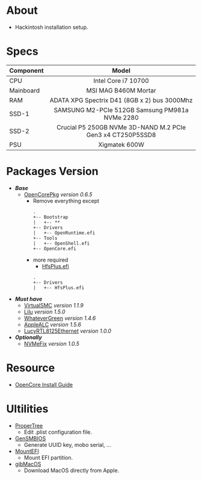 # About
- Hackintosh installation setup.

# Specs
| Component   | Model                                                      |
| ----------- |:----------------------------------------------------------:|
| CPU         | Intel Core i7 10700                                        |
| Mainboard   | MSI MAG B460M Mortar                                       |
| RAM         | ADATA XPG Spectrix D41 (8GB x 2) bus 3000Mhz               |
| SSD-1       | SAMSUNG M2-PCIe 512GB Samsung PM981a NVMe 2280             |
| SSD-2       | Crucial P5 250GB NVMe 3D-NAND M.2 PCIe Gen3 x4 CT250P5SSD8 |
| PSU         | Xigmatek 600W                                              |

# Packages Version
- ***Base***
  - [OpenCorePkg](https://github.com/acidanthera/OpenCorePkg/releases/) *version 0.6.5*
    - Remove everything except
      ```
      .
      +-- Bootstrap
      |   +-- **
      +-- Drivers
      |   +-- OpenRuntime.efi
      +-- Tools
      |   +-- OpenShell.efi
      +-- OpenCore.efi
      ```
    - more required
        - [HfsPlus.efi](https://github.com/acidanthera/OcBinaryData/blob/master/Drivers/HfsPlus.efi)
      ```
      .
      +-- Drivers
      |   +-- HfsPlus.efi
      ```
- ***Must have***
  - [VirtualSMC](https://github.com/acidanthera/VirtualSMC/releases) *version 1.1.9*
  - [Lilu](https://github.com/acidanthera/Lilu/releases) *version 1.5.0*
  - [WhateverGreen](https://github.com/acidanthera/WhateverGreen/releases) *version 1.4.6*
  - [AppleALC](https://github.com/acidanthera/AppleALC/releases) *version 1.5.6*
  - [LucyRTL8125Ethernet](https://www.insanelymac.com/forum/files/file/1004-lucyrtl8125ethernet/) *version 1.0.0*
- ***Optionally***
  - [NVMeFix](https://github.com/acidanthera/NVMeFix/releases) *version 1.0.5*


# Resource
- [OpenCore Install Guide](https://dortania.github.io/OpenCore-Install-Guide/)

# Ultilities
- [ProperTree](https://github.com/corpnewt/ProperTree)
  - Edit .plist configuration file.
- [GenSMBIOS](https://github.com/corpnewt/GenSMBIOS)
  - Generate UUID key, mobo serial, ...
- [MountEFI](https://github.com/corpnewt/MountEFI)
  - Mount EFI partition.
- [gibMacOS](https://github.com/corpnewt/gibMacOS)
  - Download MacOS directly from Apple.